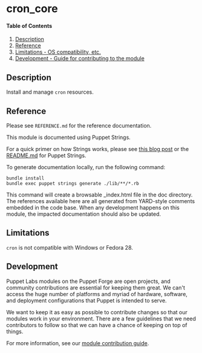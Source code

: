 
# cron_core

#### Table of Contents

1. [Description](#description)
3. [Reference](#reference)
4. [Limitations - OS compatibility, etc.](#limitations)
5. [Development - Guide for contributing to the module](#development)

## Description

Install and manage `cron` resources.

## Reference

Please see `REFERENCE.md` for the reference documentation.

This module is documented using Puppet Strings.

For a quick primer on how Strings works, please see [this blog post](https://puppet.com/blog/using-puppet-strings-generate-great-documentation-puppet-modules) or the [README.md](https://github.com/puppetlabs/puppet-strings/blob/master/README.md) for Puppet Strings.

To generate documentation locally, run the following command:

```
bundle install
bundle exec puppet strings generate ./lib/**/*.rb
```

This command will create a browsable \_index.html file in the doc directory. The references available here are all generated from YARD-style comments embedded in the code base. When any development happens on this module, the impacted documentation should also be updated.

## Limitations

`cron` is not compatible with Windows or Fedora 28.

## Development

Puppet Labs modules on the Puppet Forge are open projects, and community contributions are essential for keeping them great. We can't access the huge number of platforms and myriad of hardware, software, and deployment configurations that Puppet is intended to serve.

We want to keep it as easy as possible to contribute changes so that our modules work in your environment. There are a few guidelines that we need contributors to follow so that we can have a chance of keeping on top of things.

For more information, see our [module contribution guide](https://docs.puppetlabs.com/forge/contributing.html).
